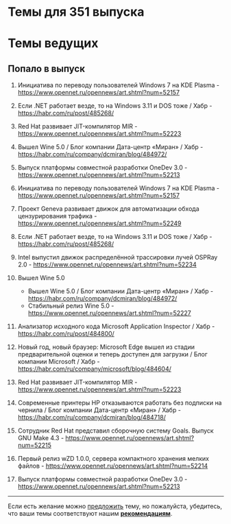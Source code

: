# Темы для 351 выпуска
# Темы ведущих

## Попало в выпуск

1. Инициатива по переводу пользователей Windows 7 на KDE Plasma - https://www.opennet.ru/opennews/art.shtml?num=52157
1. Если .NET работает везде, то на Windows 3.11 и DOS тоже / Хабр - https://habr.com/ru/post/485268/
1. Red Hat развивает JIT-компилятор MIR - https://www.opennet.ru/opennews/art.shtml?num=52223
1. Вышел Wine 5.0 / Блог компании Дата-центр «Миран» / Хабр - https://habr.com/ru/company/dcmiran/blog/484972/
1. Выпуск платформы совместной разработки OneDev 3.0 - https://www.opennet.ru/opennews/art.shtml?num=52213










1. Инициатива по переводу пользователей Windows 7 на KDE Plasma - https://www.opennet.ru/opennews/art.shtml?num=52157
1. Проект Geneva развивает движок для автоматизации обхода цензурирования трафика - https://www.opennet.ru/opennews/art.shtml?num=52249
1. Если .NET работает везде, то на Windows 3.11 и DOS тоже / Хабр - https://habr.com/ru/post/485268/
1. Intel выпустил движок распределённой трассировки лучей OSPRay 2.0 - https://www.opennet.ru/opennews/art.shtml?num=52234
1. Вышел Wine 5.0
    - Вышел Wine 5.0 / Блог компании Дата-центр «Миран» / Хабр - https://habr.com/ru/company/dcmiran/blog/484972/
    - Стабильный релиз Wine 5.0 - https://www.opennet.ru/opennews/art.shtml?num=52227
1. Анализатор исходного кода Microsoft Application Inspector / Хабр - https://habr.com/ru/post/484800/
1. Новый год, новый браузер: Microsoft Edge вышел из стадии предварительной оценки и теперь доступен для загрузки / Блог компании Microsoft / Хабр - https://habr.com/ru/company/microsoft/blog/484604/
1. Red Hat развивает JIT-компилятор MIR - https://www.opennet.ru/opennews/art.shtml?num=52223
1. Современные принтеры HP отказываются работать без подписки на чернила / Блог компании Дата-центр «Миран» / Хабр - https://habr.com/ru/company/dcmiran/blog/484718/
1. Сотрудник Red Hat представил сборочную систему Goals. Выпуск GNU Make 4.3 - https://www.opennet.ru/opennews/art.shtml?num=52215
1. Первый релиз wZD 1.0.0, сервера компактного хранения мелких файлов - https://www.opennet.ru/opennews/art.shtml?num=52214
1. Выпуск платформы совместной разработки OneDev 3.0 - https://www.opennet.ru/opennews/art.shtml?num=52213

---

Если есть желание можно [предложить](themes_from_listeners.md) тему, но пожалуйста, убедитесь, что ваши темы соответствуют нашим **[рекомендациям](Recommendations_for_the_proposed_topics.md)**.
